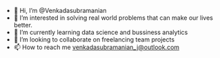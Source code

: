 - 👋 Hi, I’m @Venkadasubramanian
- 👀 I’m interested in solving real world problems that can make our lives better.
- 🌱 I’m currently learning data science and bussiness analytics
- 💞️ I’m looking to collaborate on freelancing team projects
- 📫 How to reach me venkadasubramanian_j@outlook.com

<!---
Venkadasubramanian/Venkadasubramanian is a ✨ special ✨ repository because its `README.md` (this file) appears on your GitHub profile.
You can click the Preview link to take a look at your changes.
--->
